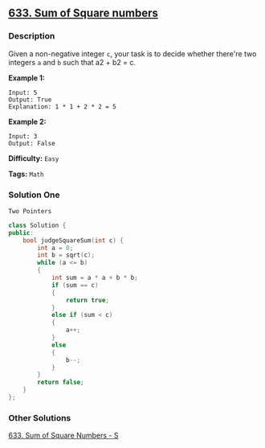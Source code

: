 ## [633. Sum of Square numbers](https://leetcode.com/problems/sum-of-square-numbers/#/description)

### Description

Given a non-negative integer `c`, your task is to decide whether there're two integers `a` and `b` such that a2 + b2 = c.

**Example 1:**

```
Input: 5
Output: True
Explanation: 1 * 1 + 2 * 2 = 5

```

**Example 2:**

```
Input: 3
Output: False
```

**Difficulty:** `Easy`

**Tags:** `Math`

### Solution One

`Two Pointers`

```c++
class Solution {
public:
    bool judgeSquareSum(int c) {
        int a = 0;
        int b = sqrt(c);
        while (a <= b)
        {
            int sum = a * a + b * b;
            if (sum == c)
            {
                return true;
            }
            else if (sum < c)
            {
                a++;
            }
            else
            {
                b--;
            }
        }
        return false;
    }
};
```

### Other Solutions

[633. Sum of Square Numbers - S](https://leetcode.com/problems/sum-of-square-numbers/#/solution)
